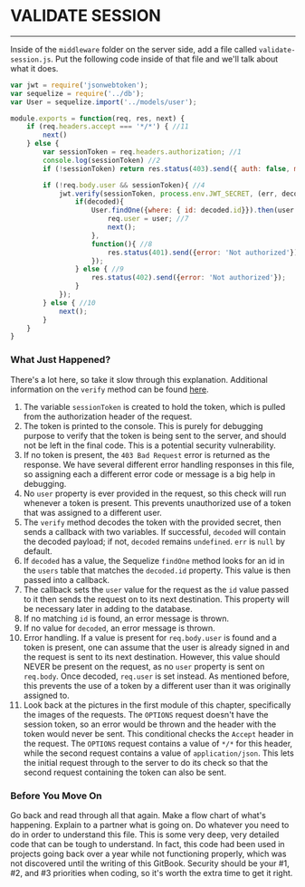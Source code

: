 # VALIDATE SESSION
---

Inside of the `middleware` folder on the server side, add a file called `validate-session.js`. Put the following code inside of that file and we'll talk about what it does.

```js
var jwt = require('jsonwebtoken');
var sequelize = require('../db');
var User = sequelize.import('../models/user');

module.exports = function(req, res, next) {
	if (req.headers.accept === '*/*') { //11
		next()
	} else {
		var sessionToken = req.headers.authorization; //1
		console.log(sessionToken) //2
		if (!sessionToken) return res.status(403).send({ auth: false, message: 'No token provided.' }); //3

		if (!req.body.user && sessionToken){ //4
			jwt.verify(sessionToken, process.env.JWT_SECRET, (err, decoded) => { //5
				if(decoded){
					User.findOne({where: { id: decoded.id}}).then(user => { //6
						req.user = user; //7
						next();
					},
					function(){ //8
						res.status(401).send({error: 'Not authorized'});
					});
				} else { //9
					res.status(402).send({error: 'Not authorized'});
				}
			});
		} else { //10
			next();
		}
	}
}
```

### What Just Happened?
There's a lot here, so take it slow through this explanation. Additional information on the `verify` method can be found [here](https://github.com/auth0/node-jsonwebtoken).

1. The variable `sessionToken` is created to hold the token, which is pulled from the authorization header of the request. 
2. The token is printed to the console. This is purely for debugging purpose to verify that the token is being sent to the server, and should not be left in the final code. This is a potential security vulnerability.
3. If no token is present, the `403 Bad Request` error is returned as the response. We have several different error handling responses in this file, so assigning each a different error code or message is a big help in debugging.
4. No `user` property is ever provided in the request, so this check will run whenever a token is present. This prevents unauthorized use of a token that was assigned to a different user.
5. The `verify` method decodes the token with the provided secret, then sends a callback with two variables. If successful, `decoded` will contain the decoded payload; if not, `decoded` remains `undefined`. `err` is `null` by default.
6. If `decoded` has a value, the Sequelize `findOne` method looks for an id in the `users` table that matches the `decoded.id` property. This value is then passed into a callback.
7. The callback sets the `user` value for the request as the `id` value passed to it then sends the request on to its next destination. This property will be necessary later in adding to the database.
8. If no matching `id` is found, an error message is thrown.
9. If no value for `decoded`, an error message is thrown. 
10. Error handling. If a value is present for `req.body.user` is found and a token is present, one can assume that the user is already signed in and the request is sent to its next destination. However, this value should NEVER be present on the request, as no `user` property is sent on `req.body`. Once decoded, `req.user` is set instead. As mentioned before, this prevents the use of a token by a different user than it was originally assigned to.
11. Look back at the pictures in the first module of this chapter, specifically the images of the requests. The `OPTIONS` request doesn't have the session token, so an error would be thrown and the header with the token would never be sent. This conditional checks the `Accept` header in the request. The `OPTIONS` request contains a value of `*/*` for this header, while the second request contains a value of `application/json`. This lets the initial request through to the server to do its check so that the second request containing the token can also be sent.

### Before You Move On
Go back and read through all that again. Make a flow chart of what's happening. Explain to a partner what is going on. Do whatever you need to do in order to understand this file. This is some very deep, very detailed code that can be tough to understand. In fact, this code had been used in projects going back over a year while not functioning properly, which was not discovered until the writing of this GitBook. Security should be your #1, #2, and #3 priorities when coding, so it's worth the extra time to get it right.